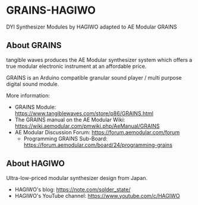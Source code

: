 # GRAINS-HAGIWO

DYI Synthesizer Modules by HAGIWO adapted to AE Modular GRAINS

## About GRAINS

tangible waves produces the AE Modular synthesizer system which offers a true modular electronic instrument at an affordable price.

GRAINS is an Arduino compatible granular sound player / multi purpose digital sound module.

More information:

* GRAINS Module: <https://www.tangiblewaves.com/store/p86/GRAINS.html>
* The GRAINS manual on the AE Modular Wiki: <https://wiki.aemodular.com/pmwiki.php/AeManual/GRAINS>
* AE Modular Discussion Forum: <https://forum.aemodular.com/forum>
  * Programming GRAINS Sub-Board: <https://forum.aemodular.com/board/24/programming-grains>

## About HAGIWO

Ultra-low-priced modular synthesizer design from Japan.

* HAGIWO's blog: <https://note.com/solder_state/>
* HAGIWO's YouTube channel: <https://www.youtube.com/c/HAGIWO>
